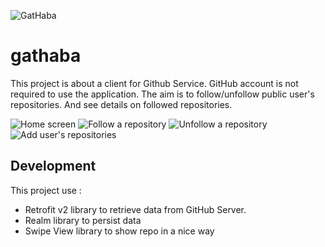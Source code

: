 ![GatHaba](https://github.com/machadaCosta/gathaba_sarvaca/blob/master/resources/gathaba-icon.png)
# gathaba
This project is about a client for Github Service. GitHub account is not required to use the application. The aim is to follow/unfollow public user's repositories. And see details on followed repositories.

![Home screen](https://github.com/machadaCosta/gathaba_sarvaca/blob/master/resources/gathaba_home.png)
![Follow a repository](https://github.com/machadaCosta/gathaba_sarvaca/blob/master/resources/gathaba_follow.png)
![Unfollow a repository](https://github.com/machadaCosta/gathaba_sarvaca/blob/master/resources/gathaba_unfollow.png)
![Add user's repositories](https://github.com/machadaCosta/gathaba_sarvaca/blob/master/resources/gathaba_add_repo.png)

## Development
This project use :
- Retrofit v2 library to retrieve data from GitHub Server.
- Realm library to persist data
- Swipe View library to show repo in a nice way
